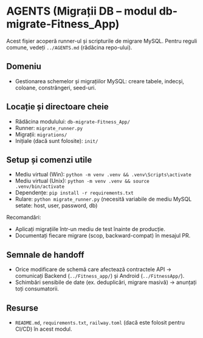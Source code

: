 # AGENTS (Migrații DB – modul db-migrate-Fitness_App)

Acest fișier acoperă runner-ul și scripturile de migrare MySQL. Pentru reguli comune, vedeți `../AGENTS.md` (rădăcina repo-ului).

## Domeniu
- Gestionarea schemelor și migrațiilor MySQL: creare tabele, indecși, coloane, constrângeri, seed-uri.

## Locație și directoare cheie
- Rădăcina modulului: `db-migrate-Fitness_App/`
- Runner: `migrate_runner.py`
- Migrații: `migrations/`
- Inițiale (dacă sunt folosite): `init/`

## Setup și comenzi utile
- Mediu virtual (Win): `python -m venv .venv && .venv\Scripts\activate`
- Mediu virtual (Unix): `python -m venv .venv && source .venv/bin/activate`
- Dependențe: `pip install -r requirements.txt`
- Rulare: `python migrate_runner.py` (necesită variabile de mediu MySQL setate: host, user, password, db)

Recomandări:
- Aplicați migrațiile într-un mediu de test înainte de producție.
- Documentați fiecare migrare (scop, backward-compat) în mesajul PR.

## Semnale de handoff
- Orice modificare de schemă care afectează contractele API → comunicați Backend (`../Fitness_app/`) și Android (`../FitnessApp/`).
- Schimbări sensibile de date (ex. deduplicări, migrare masivă) → anunțați toți consumatorii.

## Resurse
- `README.md`, `requirements.txt`, `railway.toml` (dacă este folosit pentru CI/CD) în acest modul.


